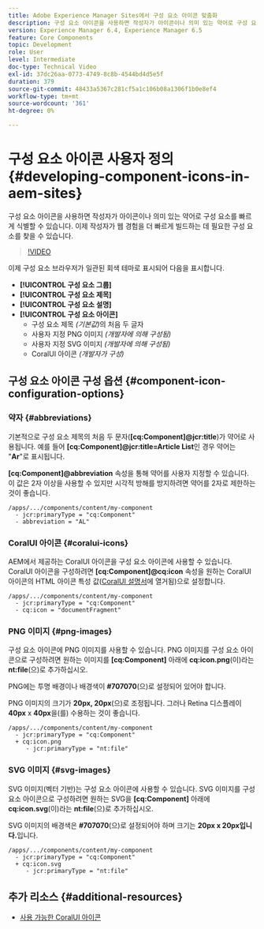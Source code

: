 ```yaml
---
title: Adobe Experience Manager Sites에서 구성 요소 아이콘 맞춤화
description: 구성 요소 아이콘을 사용하면 작성자가 아이콘이나 의미 있는 약어로 구성 요소를 빠르게 식별할 수 있습니다. 이제 작성자가 웹 경험을 더 빠르게 빌드하는 데 필요한 구성 요소를 찾을 수 있습니다.
version: Experience Manager 6.4, Experience Manager 6.5
feature: Core Components
topic: Development
role: User
level: Intermediate
doc-type: Technical Video
exl-id: 37dc26aa-0773-4749-8c8b-4544bd4d5e5f
duration: 379
source-git-commit: 48433a5367c281cf5a1c106b08a1306f1b0e8ef4
workflow-type: tm+mt
source-wordcount: '361'
ht-degree: 0%

---
```


# 구성 요소 아이콘 사용자 정의 {#developing-component-icons-in-aem-sites}

구성 요소 아이콘을 사용하면 작성자가 아이콘이나 의미 있는 약어로 구성 요소를 빠르게 식별할 수 있습니다. 이제 작성자가 웹 경험을 더 빠르게 빌드하는 데 필요한 구성 요소를 찾을 수 있습니다.

>[!VIDEO](https://video.tv.adobe.com/v/33677?quality=12&learn=on&captions=kor)

이제 구성 요소 브라우저가 일관된 회색 테마로 표시되어 다음을 표시합니다.

* **[!UICONTROL 구성 요소 그룹]**
* **[!UICONTROL 구성 요소 제목]**
* **[!UICONTROL 구성 요소 설명]**
* **[!UICONTROL 구성 요소 아이콘]**
   * 구성 요소 제목 *(기본값)*&#x200B;의 처음 두 글자
   * 사용자 지정 PNG 이미지 *(개발자에 의해 구성됨)*
   * 사용자 지정 SVG 이미지 *(개발자에 의해 구성됨)*
   * CoralUI 아이콘 *(개발자가 구성)*

## 구성 요소 아이콘 구성 옵션 {#component-icon-configuration-options}

### 약자 {#abbreviations}

기본적으로 구성 요소 제목의 처음 두 문자(**[cq:Component]@jcr:title**)가 약어로 사용됩니다. 예를 들어 **[cq:Component]@jcr:title=Article List**&#x200B;인 경우 약어는 &quot;**Ar**&quot;로 표시됩니다.

**[cq:Component]@abbreviation** 속성을 통해 약어를 사용자 지정할 수 있습니다. 이 값은 2자 이상을 사용할 수 있지만 시각적 방해를 방지하려면 약어를 2자로 제한하는 것이 좋습니다.

```plain
/apps/.../components/content/my-component
  - jcr:primaryType = "cq:Component"
  - abbreviation = "AL"
```

### CoralUI 아이콘 {#coralui-icons}

AEM에서 제공하는 CoralUI 아이콘을 구성 요소 아이콘에 사용할 수 있습니다. CoralUI 아이콘을 구성하려면 **[cq:Component]@cq:icon** 속성을 원하는 CoralUI 아이콘의 HTML 아이콘 특성 값([CoralUI 설명서](https://helpx.adobe.com/experience-manager/6-5/sites/developing/using/reference-materials/coral-ui/coralui3/Coral.Icon.html)에 열거됨)으로 설정합니다.

```plain
/apps/.../components/content/my-component
  - jcr:primaryType = "cq:Component"
  - cq:icon = "documentFragment"
```

### PNG 이미지 {#png-images}

구성 요소 아이콘에 PNG 이미지를 사용할 수 있습니다. PNG 이미지를 구성 요소 아이콘으로 구성하려면 원하는 이미지를 **[cq:Component]** 아래에 **cq:icon.png**(이)라는 **nt:file**(으)로 추가하십시오.

PNG에는 투명 배경이나 배경색이 **#707070**(으)로 설정되어 있어야 합니다.

PNG 이미지의 크기가 **20px, 20px**(으)로 조정됩니다. 그러나 Retina 디스플레이 **40px** x **40px**&#x200B;을(를) 수용하는 것이 좋습니다.

```plain
/apps/.../components/content/my-component
  - jcr:primaryType = "cq:Component"
  + cq:icon.png
     - jcr:primaryType = "nt:file"
```

### SVG 이미지 {#svg-images}

SVG 이미지(벡터 기반)는 구성 요소 아이콘에 사용할 수 있습니다. SVG 이미지를 구성 요소 아이콘으로 구성하려면 원하는 SVG을 **[cq:Component]** 아래에 **cq:icon.svg**(이)라는 **nt:file**(으)로 추가하십시오.

SVG 이미지의 배경색은 **#707070**(으)로 설정되어야 하며 크기는 **20px x 20px입니다.**&#x200B;입니다.

```plain
/apps/.../components/content/my-component
  - jcr:primaryType = "cq:Component"
  + cq:icon.svg
     - jcr:primaryType = "nt:file"
```

## 추가 리소스 {#additional-resources}

* [사용 가능한 CoralUI 아이콘](https://helpx.adobe.com/experience-manager/6-5/sites/developing/using/reference-materials/coral-ui/coralui3/Coral.Icon.html)
